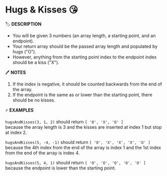 # Hugs & Kisses 😘

🏷️ **DESCRIPTION**

- You will be given 3 numbers (an array length, a starting point, and an endpoint).
- Your return array should be the passed array length and populated by hugs ("O").
- However, anything from the starting point index to the endpoint index should be a kiss ("X").

🖊️ **NOTES**

1. If the index is negative, it should be counted backwards from the end of the array.
2. If the endpoint is the same as or lower than the starting point, there should be no kisses.

⚡ **EXAMPLES**

`hugsAndKisses(3, 1, 2)` should return `[ 'O', 'X', 'O' ]` <br>
because the array length is 3 and the kisses are inserted at index 1 but stop at index 2.

`hugsAndKisses(5, -4, -1)` should return `[ 'O', 'X', 'X', 'X', 'O' ]` <br>
because the 4th index from the end of the array is index 1 and the 1st index from the end of the array is index 4.

`hugsAndKisses(5, 4, 1)` should return `[ 'O', 'O', 'O', 'O', 'O' ]` <br>
because the endpoint is lower than the starting point.
